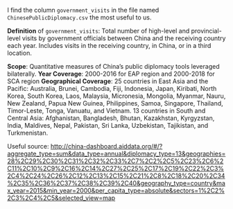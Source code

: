 I find the column `government_visits` in the file named `ChinesePublicDiplomacy.csv` the most useful to us.

**Definition** of `government_visits`: Total number of high-level and provincial-level visits by government officials between China and the receiving country each year. Includes visits in the receiving country, in China, or in a third location.


**Scope**: Quantitative measures of China’s public diplomacy tools leveraged bilaterally.
**Year Coverage**: 2000-2016 for EAP region and 2000-2018 for SCA region
**Geographical Coverage**: 25 countries in East Asia and the Pacific: 
Australia, Brunei, Cambodia, Fiji, Indonesia, Japan, Kiribati, North Korea, South Korea, Laos, Malaysia, Micronesia, Mongolia, Myanmar, Nauru, New Zealand, Papua New Guinea, Philippines, Samoa, Singapore, Thailand, Timor-Leste, Tonga, Vanuatu, and Vietnam. 13 countries in South and Central Asia: Afghanistan, Bangladesh, Bhutan, Kazakhstan, Kyrgyzstan, India, Maldives, Nepal, Pakistan, Sri Lanka, Uzbekistan, Tajikistan, and Turkmenistan.


Useful source: http://china-dashboard.aiddata.org/#/?aggregate_type=sum&data_type=annual&diplomacy_type=13&geographies=28%2C29%2C30%2C31%2C32%2C33%2C7%2C2%2C5%2C23%2C6%2C11%2C10%2C9%2C16%2C14%2C27%2C25%2C17%2C19%2C22%2C3%2C4%2C24%2C26%2C12%2C13%2C15%2C21%2C8%2C18%2C20%2C34%2C35%2C36%2C37%2C38%2C39%2C40&geography_type=country&max_year=2015&min_year=2000&per_capita_type=absolute&sectors=1%2C2%2C3%2C4%2C5&selected_view=map
